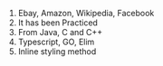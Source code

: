 1. Ebay, Amazon, Wikipedia, Facebook
2. It has been Practiced
3. From Java, C and C++
4. Typescript, GO, Elim
5. Inline styling method

